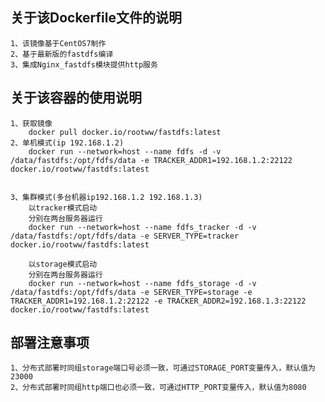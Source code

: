 关于该Dockerfile文件的说明
-------
    1、该镜像基于CentOS7制作
    2、基于最新版的fastdfs编译
    3、集成Nginx_fastdfs模块提供http服务
关于该容器的使用说明
-------
    1、获取镜像
        docker pull docker.io/rootww/fastdfs:latest
    2、单机模式(ip 192.168.1.2)
        docker run --network=host --name fdfs -d -v /data/fastdfs:/opt/fdfs/data -e TRACKER_ADDR1=192.168.1.2:22122  docker.io/rootww/fastdfs:latest

    
    3、集群模式(多台机器ip192.168.1.2 192.168.1.3)
        以tracker模式启动
        分别在两台服务器运行
        docker run --network=host --name fdfs_tracker -d -v /data/fastdfs:/opt/fdfs/data -e SERVER_TYPE=tracker docker.io/rootww/fastdfs:latest
    
        以storage模式启动
        分别在两台服务器运行
        docker run --network=host --name fdfs_storage -d -v /data/fastdfs:/opt/fdfs/data -e SERVER_TYPE=storage -e TRACKER_ADDR1=192.168.1.2:22122 -e TRACKER_ADDR2=192.168.1.3:22122 docker.io/rootww/fastdfs:latest
部署注意事项
----------
    1、分布式部署时同组storage端口号必须一致，可通过STORAGE_PORT变量传入，默认值为23000
    2、分布式部署时同组http端口也必须一致，可通过HTTP_PORT变量传入，默认值为8080
